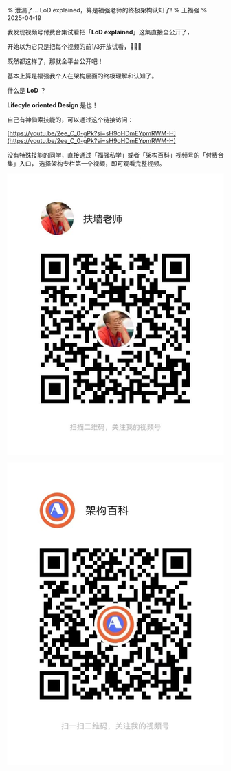 % 泄漏了... LoD explained，算是福强老师的终极架构认知了!
% 王福强
% 2025-04-19

我发现视频号付费合集试看把「**LoD explained**」这集直接全公开了，

开始以为它只是把每个视频的前1/3开放试看，🤣🤣🤣

既然都这样了，那就全平台公开吧！

基本上算是福强我个人在架构层面的终极理解和认知了。  

什么是 **LoD** ？ 

**Lifecyle oriented Design** 是也！

自己有神仙索技能的，可以通过这个链接访问：

[https://youtu.be/2ee_C_0-gPk?si=sH9oHDmEYpmRWM-H](https://youtu.be/2ee_C_0-gPk?si=sH9oHDmEYpmRWM-H)

没有特殊技能的同学，直接通过「福强私学」或者「架构百科」视频号的「付费合集」入口， 选择架构专栏第一个视频，即可观看完整视频。

![](/images/my_shipinhao.pic.jpg)

![](/images/jiagoubaike_shipinhao.pic.jpg)

